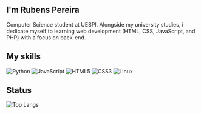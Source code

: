 ## I'm Rubens Pereira
<p> Computer Science student at UESPI. Alongside my university studies, i dedicate myself to learning web development (HTML, CSS, JavaScript, and PHP) with a focus on back-end. </p>


<h2>My skills</h2>

![Python](https://img.shields.io/badge/python-3670A0?style=for-the-badge&logo=python&logoColor=ffdd54)
![JavaScript](https://img.shields.io/badge/javascript-%23323330.svg?style=for-the-badge&logo=javascript&logoColor=%23F7DF1E)
![HTML5](https://img.shields.io/badge/html5-%23E34F26.svg?style=for-the-badge&logo=html5&logoColor=white)
![CSS3](https://img.shields.io/badge/css3-%231572B6.svg?style=for-the-badge&logo=css3&logoColor=white)
![Linux](https://img.shields.io/badge/Linux-FCC624?style=for-the-badge&logo=linux&logoColor=black)

<h2>Status</h2>

![Top Langs](https://github-readme-stats.vercel.app/api/top-langs/?username=Burnesz&hide_progress=true)
